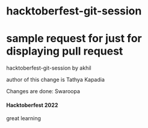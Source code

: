# hacktoberfest-git-session
# sample request for just for displaying pull request
hacktoberfest-git-session by akhil

author of this change is Tathya Kapadia

Changes are done: Swaroopa

#### Hacktoberfest 2022

great learning
